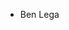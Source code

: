 - Ben Lega

<!---
CoderLega/CoderLega is a ✨ special ✨ repository because its `README.md` (this file) appears on your GitHub profile.
You can click the Preview link to take a look at your changes.
--->
